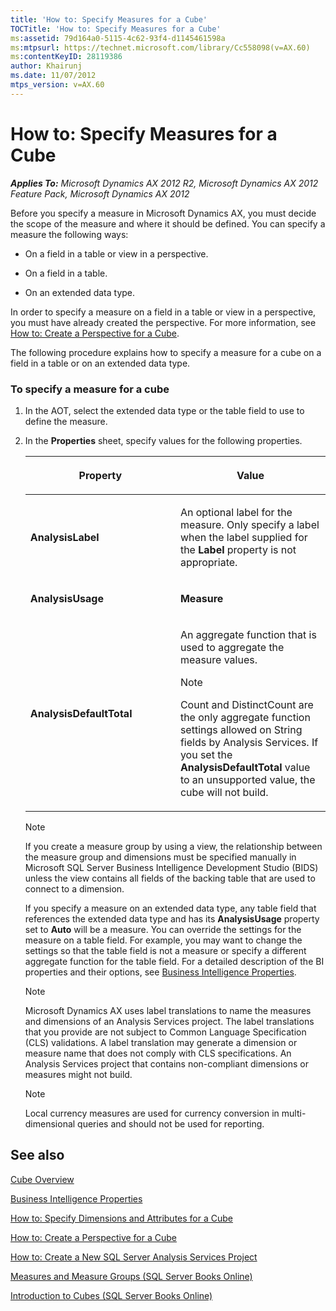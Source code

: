 ```yaml
---
title: 'How to: Specify Measures for a Cube'
TOCTitle: 'How to: Specify Measures for a Cube'
ms:assetid: 79d164a0-5115-4c62-93f4-d1145461598a
ms:mtpsurl: https://technet.microsoft.com/library/Cc558098(v=AX.60)
ms:contentKeyID: 28119386
author: Khairunj
ms.date: 11/07/2012
mtps_version: v=AX.60
---
```


# How to: Specify Measures for a Cube 


_**Applies To:** Microsoft Dynamics AX 2012 R2, Microsoft Dynamics AX 2012 Feature Pack, Microsoft Dynamics AX 2012_

Before you specify a measure in Microsoft Dynamics AX, you must decide the scope of the measure and where it should be defined. You can specify a measure the following ways:

  - On a field in a table or view in a perspective.

  - On a field in a table.

  - On an extended data type.

In order to specify a measure on a field in a table or view in a perspective, you must have already created the perspective. For more information, see [How to: Create a Perspective for a Cube](create-a-perspective-for-a-cube.md).

The following procedure explains how to specify a measure for a cube on a field in a table or on an extended data type.

### To specify a measure for a cube

1.  In the AOT, select the extended data type or the table field to use to define the measure.

2.  In the **Properties** sheet, specify values for the following properties.
    
    <table>
    <colgroup>
    <col style="width: 50%" />
    <col style="width: 50%" />
    </colgroup>
    <thead>
    <tr class="header">
    <th><p>Property</p></th>
    <th><p>Value</p></th>
    </tr>
    </thead>
    <tbody>
    <tr class="odd">
    <td><p><strong>AnalysisLabel</strong></p></td>
    <td><p>An optional label for the measure. Only specify a label when the label supplied for the <strong>Label</strong> property is not appropriate.</p></td>
    </tr>
    <tr class="even">
    <td><p><strong>AnalysisUsage</strong></p></td>
    <td><p><strong>Measure</strong></p></td>
    </tr>
    <tr class="odd">
    <td><p><strong>AnalysisDefaultTotal</strong></p></td>
    <td><p>An aggregate function that is used to aggregate the measure values.</p>
    <div class="alert">

    > [!NOTE]
    > <P>Count and DistinctCount are the only aggregate function settings allowed on String fields by Analysis Services. If you set the <STRONG>AnalysisDefaultTotal</STRONG> value to an unsupported value, the cube will not build.</P>


    </div></td>
    </tr>
    </tbody>
    </table>
    

    > [!NOTE]
    > <P>If you create a measure group by using a view, the relationship between the measure group and dimensions must be specified manually in Microsoft SQL Server Business Intelligence Development Studio (BIDS) unless the view contains all fields of the backing table that are used to connect to a dimension.</P>

    
    If you specify a measure on an extended data type, any table field that references the extended data type and has its **AnalysisUsage** property set to **Auto** will be a measure. You can override the settings for the measure on a table field. For example, you may want to change the settings so that the table field is not a measure or specify a different aggregate function for the table field. For a detailed description of the BI properties and their options, see [Business Intelligence Properties](business-intelligence-properties.md).
    

    > [!NOTE]
    > <P>Microsoft Dynamics AX uses label translations to name the measures and dimensions of an Analysis Services project. The label translations that you provide are not subject to Common Language Specification (CLS) validations. A label translation may generate a dimension or measure name that does not comply with CLS specifications. An Analysis Services project that contains non-compliant dimensions or measures might not build.</P>

    

    > [!NOTE]
    > <P>Local currency measures are used for currency conversion in multi-dimensional queries and should not be used for reporting.</P>



## See also

[Cube Overview](cube-overview.md)

[Business Intelligence Properties](business-intelligence-properties.md)

[How to: Specify Dimensions and Attributes for a Cube](how-to-specify-dimensions-and-attributes-for-a-cube.md)

[How to: Create a Perspective for a Cube](create-a-perspective-for-a-cube.md)

[How to: Create a New SQL Server Analysis Services Project](create-a-new-sql-server-analysis-services-project.md)

[Measures and Measure Groups (SQL Server Books Online)](https://go.microsoft.com/fwlink/?linkid=115058)

[Introduction to Cubes (SQL Server Books Online)](https://go.microsoft.com/fwlink/?linkid=115081)

